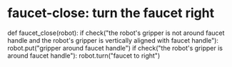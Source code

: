 # faucet-close: turn the faucet right
def faucet_close(robot):
    if check("the robot's gripper is not around faucet handle and the robot's gripper is vertically aligned with faucet handle"):
        robot.put("gripper around faucet handle")
    if check("the robot's gripper is around faucet handle"):
        robot.turn("faucet to right")